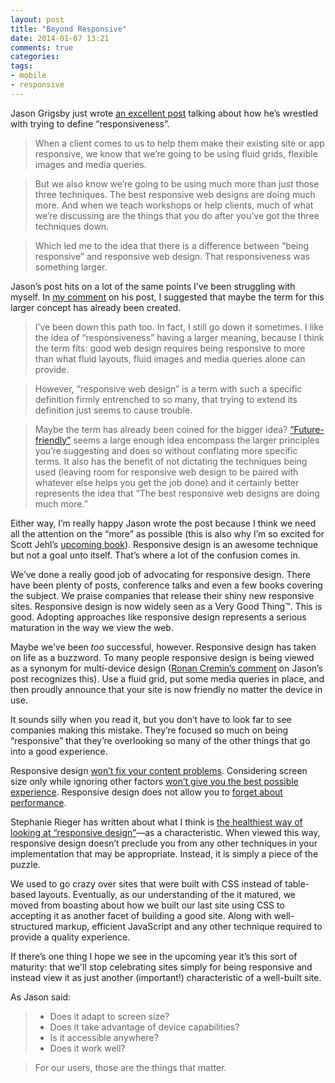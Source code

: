 ```yaml
---
layout: post
title: "Beyond Responsive"
date: 2014-01-07 13:21
comments: true
categories: 
tags:
- mobile
- responsive
---
```

Jason Grigsby just wrote [an excellent post](http://blog.cloudfour.com/defining-responsiveness/) talking about how he’s wrestled with trying to define “responsiveness”.

> When a client comes to us to help them make their existing site or app responsive, we know that we’re going to be using fluid grids, flexible images and media queries. 

> But we also know we’re going to be using much more than just those three techniques. The best responsive web designs are doing much more. And when we teach workshops or help clients, much of what we’re discussing are the things that you do after you’ve got the three techniques down.

> Which led me to the idea that there is a difference between “being responsive” and responsive web design. That responsiveness was something larger.

Jason’s post hits on a lot of the same points I’ve been struggling with myself. In [my comment](http://blog.cloudfour.com/defining-responsiveness/comment-page-1/#comment-68089) on his post, I suggested that maybe the term for this larger concept has already been created.

> I’ve been down this path too. In fact, I still go down it sometimes. I like the idea of “responsiveness” having a larger meaning, because I think the term fits: good web design requires being responsive to more than what fluid layouts, fluid images and media queries alone can provide.

> However, “responsive web design” is a term with such a specific definition firmly entrenched to so many, that trying to extend its definition just seems to cause trouble.

> Maybe the term has already been coined for the bigger idea? [“Future-friendly”](http://futurefriendlyweb.com/) seems a large enough idea encompass the larger principles you’re suggesting and does so without conflating more specific terms. It also has the benefit of not dictating the techniques being used (leaving room for responsive web design to be paired with whatever else helps you get the job done) and it certainly better represents the idea that “The best responsive web designs are doing much more.”

Either way, I’m really happy Jason wrote the post because I think we need all the attention on the “more” as possible (this is also why I’m so excited for Scott Jehl’s [upcoming book](http://www.abookapart.com/products/responsible-responsive-design)). Responsive design is an awesome technique but not a goal unto itself. That’s where a lot of the confusion comes in.

We’ve done a really good job of advocating for responsive design. There have been plenty of posts, conference talks and even a few books covering the subject. We praise companies that release their shiny new responsive sites. Responsive design is now widely seen as a Very Good Thing&trade;. This is good. Adopting approaches like responsive design represents a serious maturation in the way we view the web.

Maybe we’ve been *too* successful, however. Responsive design has taken on life as a buzzword. To many people responsive design is being viewed as a synonym for multi-device design ([Ronan Cremin’s comment](http://blog.cloudfour.com/defining-responsiveness/comment-page-1/#comment-68086) on Jason’s post recognizes this). Use a fluid grid, put some media queries in place, and then proudly announce that your site is now friendly no matter the device in use.

It sounds silly when you read it, but you don’t have to look far to see companies making this mistake. They’re focused so much on being “responsive” that they’re overlooking so many of the other things that go into a good experience.

Responsive design [won’t fix your content problems](http://alistapart.com/column/responsive-design-wont-fix-your-content-problem). Considering screen size only while ignoring other factors [won’t give you the best possible experience](http://www.lukew.com/ff/entry.asp?1816). Responsive design does not allow you to [forget about performance](http://blog.cloudfour.com/first-thing-you-should-do-to-optimize-your-desktop-site-for-mobile/).

Stephanie Rieger has written about what I think is [the healthiest way of looking at “responsive design”](http://stephanierieger.com/responsiveness-is-a-characteristic/)—as a characteristic. When viewed this way, responsive design doesn’t preclude you from any other techniques in your implementation that may be appropriate. Instead, it is simply a piece of the puzzle.

We used to go crazy over sites that were built with CSS instead of table-based layouts. Eventually, as our understanding of the it matured, we moved from boasting about how we built our last site using CSS to accepting it as another facet of building a good site. Along with well-structured markup, efficient JavaScript and any other technique required to provide a quality experience.
 
If there’s one thing I hope we see in the upcoming year it’s this sort of maturity: that we'll stop celebrating sites simply for being responsive and instead view it as just another (important!) characteristic of a well-built site.

As Jason said:

> - Does it adapt to screen size?
> - Does it take advantage of device capabilities?
> - Is it accessible anywhere?
> - Does it work well?

> For our users, those are the things that matter.